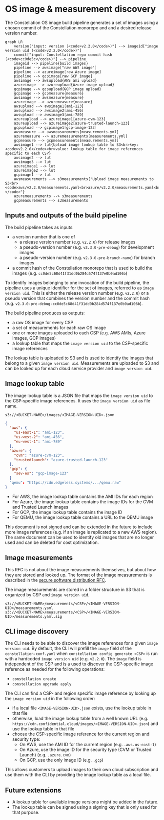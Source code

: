 # OS image & measurement discovery

The Constellation OS image build pipeline generates a set of images using a chosen commit of the Constellation monorepo and and a desired release version number.

```mermaid
graph LR
    version["input: version (<code>v2.2.0</code>)"] --> imageid["image version uid (<code>v2.2.0</code>)"]
    commit["input: Constellation repo commit hash (<code>cc0de5c</code>)"] --> pipeline
    imageid --> pipeline{build images}
    pipeline --> awsimage["raw AWS image"]
    pipeline --> azureimage[raw Azure image]
    pipeline --> gcpimage[raw GCP image]
    awsimage --> awsupload{AWS ami upload}
    azureimage --> azureupload{Azure image upload}
    gcpimage --> gcpupload{GCP image upload}
    gcpimage --> gcpmeasure{measure}
    awsimage --> awsmeasure{measure}
    azureimage --> azuremeasure{measure}
    awsupload --> awsimage1[ami-123]
    awsupload --> awsimage2[ami-456]
    awsupload --> awsimage3[ami-789]
    azureupload --> azureimage1[azure-cvm-123]
    azureupload --> azureimage2[azure-trusted-launch-123]
    gcpupload --> gcpimage1[gcp-image-123]
    awsmeasure --> awsmeasurements[measurements.yml]
    azuremeasure --> azuremeasurements[measurements.yml]
    gcpmeasure --> gcpmeasurements[measurements.yml]
    awsimage1 --> lut{Upload image lookup table to S3<br>key: <code>v2.2.0</code><br>value: lookup table for image references specific to each CSP}
    awsimage2 --> lut
    awsimage3 --> lut
    azureimage1 --> lut
    azureimage2 --> lut
    gcpimage1 --> lut
    awsmeasurements --> s3measurements{"Upload image measurements to S3<br><code>aws/v2.2.0/measurements.yaml<br>azure/v2.2.0/measurements.yaml<br>gcp/v2.2.0/measurements.yaml<br></code>"}
    azuremeasurements --> s3measurements
    gcpmeasurements --> s3measurements
```

## Inputs and outputs of the build pipeline

The build pipeline takes as inputs:

- a version number that is one of
  - a release version number (e.g. `v2.2.0`) for release images
  - a pseudo-version number (e.g. `v2.3.0-pre-debug`) for development images
  - a pseudo-version number (e.g. `v2.3.0-pre-branch-name`) for branch images
- a commit hash of the Constellation monorepo that is used to build the images (e.g. `cc0de5c68d41f31dd0b284d574f137e0b0ad106b`)

To identify images belonging to one invocation of the build pipeline, the pipeline uses a unique identifier for the set of images, referred to as `image version uid`.
This is either the release version number (e.g. `v2.2.0`) or a pseudo version that combines the version number and the commit hash (e.g. `v2.3.0-pre-debug-cc0de5c68d41f31dd0b284d574f137e0b0ad106b`).

The build pipeline produces as outputs:

- a raw OS image for every CSP
- a set of measurements for each raw OS image
- one or more images uploaded to each CSP (e.g. AWS AMIs, Azure images, GCP images)
- a lookup table that maps the `image version uid` to the CSP-specific image references

The lookup table is uploaded to S3 and is used to identify the images that belong to a given `image version uid`.
Measurements are uploaded to S3 and can be looked up for each cloud service provider and `image version uid`.

## Image lookup table

The image lookup table is a JSON file that maps the `image version uid` to the CSP-specific image references. It uses the `image version uid` as file name.

```
s3://<BUCKET-NAME>/images/<IMAGE-VERSION-UID>.json
```

```json
{
  "aws": {
    "us-east-1": "ami-123",
    "us-west-2": "ami-456",
    "eu-west-1": "ami-789"
  },
  "azure": {
    "cvm": "azure-cvm-123",
    "trustedlaunch": "azure-trusted-launch-123"
  },
  "gcp": {
    "sev-es": "gcp-image-123"
  }
  "qemu": "https://cdn.edgeless.systems/.../qemu.raw"
}
```

- For AWS, the image lookup table contains the AMI IDs for each region
- For Azure, the image lookup table contains the image IDs for the CVM and Trusted Launch images
- For GCP, the image lookup table contains the image ID
- For QEMU, the image lookup table contains a URL to the QEMU image

This document is not signed and can be extended in the future to include more image references (e.g. if an image is replicated to a new AWS region).
The same document can be used to identify old images that are no longer used and can be deleted for cost optimization.

## Image measurements

This RFC is not about the image measurements themselves, but about how they are stored and looked up.
The format of the image measurements is described in the [secure software distribution RFC](secure-software-distribution.md).

The image measurements are stored in a folder structure in S3 that is organized by CSP and `image version uid`.

```
s3://<BUCKET-NAME>/measurements/<CSP>/<IMAGE-VERSION-UID>/measurements.yaml
s3://<BUCKET-NAME>/measurements/<CSP>/<IMAGE-VERSION-UID>/measurements.yaml.sig
```

## CLI image discovery

The CLI needs to be able to discover the image references for a given `image version uid`.
By default, the CLI will prefill the `image` field of the `constellation-conf.yaml` when `constellation config generate <CSP>` is run with a hardcoded `image version uid` (e.g. `v2.2.0`).
The `image` field is independent of the CSP and is a used to discover the CSP-specific image reference as needed for the following operations:

- `constellation create`
- `constellation upgrade apply`

The CLI can find a CSP- and region specific image reference by looking up the `image version uid` in the following order:

- if a local file `<IMAGE-VERSION-UID>.json` exists, use the lookup table in that file
- otherwise, load the image lookup table from a well known URL (e.g. `https://cdn.confidential.cloud/images/<IMAGE-VERSION-UID>.json`) and use the lookup table in that file
- choose the CSP-specific image reference for the current region and security type:
  - On AWS, use the AMI ID for the current region (e.g. `.aws.us-east-1`)
  - On Azure, use the image ID for the security type (CVM or Trusted Launch) (e.g. `.azure.cvm`)
  - On GCP, use the only image ID (e.g. `.gcp`)

This allows customers to upload images to their own cloud subscription and use them with the CLI by providing the image lookup table as a local file.

## Future extensions

- A lookup table for available image versions might be added in the future.
- The lookup table can be signed using a signing key that is only used for that purpose.
